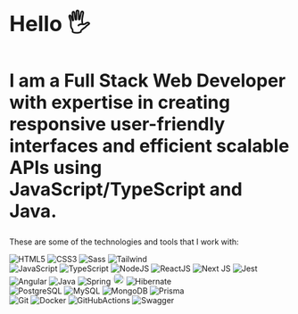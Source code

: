 <h1 style="font-size:38px">Hello 🖐️</h1>
<h2 style="font-size:32px">I am a Full Stack Web Developer with expertise in creating responsive user-friendly interfaces and efficient scalable APIs using JavaScript/TypeScript and Java.</h2>

These are some of the technologies and tools that I work with:

<div style="display: inline_block">
  
  ![HTML5](https://img.shields.io/badge/html5-%23E34F26.svg?logo=html5&logoColor=white)
  ![CSS3](https://img.shields.io/badge/-CSS3-1572B6?logo=css3)
  ![Sass](https://img.shields.io/badge/-Sass-CC6699?logo=sass&logoColor=white)
  ![Tailwind](https://img.shields.io/badge/Tailwind_CSS-38B2AC?logo=tailwind-css&logoColor=white)
  <br />
  ![JavaScript](https://img.shields.io/badge/JavaScript-F7DF1E?logo=javascript&logoColor=black)
  ![TypeScript](https://img.shields.io/badge/-TypeScript-007ACC?logo=typescript&logoColor=white)
  ![NodeJS](https://img.shields.io/badge/Node.js-43853D?logo=node.js&logoColor=white)
  ![ReactJS](https://img.shields.io/badge/React-20232A?logo=react&logoColor=61DAFB)
  ![Next JS](https://img.shields.io/badge/Next.js-000?logo=nextdotjs&logoColor=fff)
  ![Jest](https://img.shields.io/badge/-jest-%23C21325?logo=jest&logoColor=white)
  <br />
  ![Angular](https://img.shields.io/badge/Angular-%23DD0031.svg?logo=angular&logoColor=white)
  ![Java](https://img.shields.io/badge/Java-ED8B00?logo=openjdk&logoColor=white)
  ![Spring](https://img.shields.io/badge/Spring-6DB33F?logo=spring&logoColor=white)
  <img src="https://github.com/user-attachments/assets/e24079b6-076f-4352-b319-770188009da8" height="20px" style="border-radius: 20px; display: inline-block;"  />
  ![Hibernate](https://img.shields.io/badge/Hibernate-59666C?logo=Hibernate&logoColor=white)
  <br />
  ![PostgreSQL](https://img.shields.io/badge/PostgreSQL-316192?logo=postgresql&logoColor=white)
  ![MySQL](https://img.shields.io/badge/mysql-4479A1.svg?logo=mysql&logoColor=white)
  ![MongoDB](https://img.shields.io/badge/MongoDB-4EA94B?logo=mongodb&logoColor=white)
  ![Prisma](https://img.shields.io/badge/Prisma-3982CE?logo=Prisma&logoColor=white)
  <br />
  ![Git](https://img.shields.io/badge/GIT-E44C30?logo=git&logoColor=white)
  ![Docker](https://img.shields.io/badge/-Docker-2496ED?logo=docker&logoColor=white)
  ![GitHubActions](https://img.shields.io/badge/github%20actions-%232671E5.svg?logo=githubactions&logoColor=white)
  ![Swagger](https://img.shields.io/badge/-Swagger-%23Clojure?logo=swagger&logoColor=white)
  
</div>
